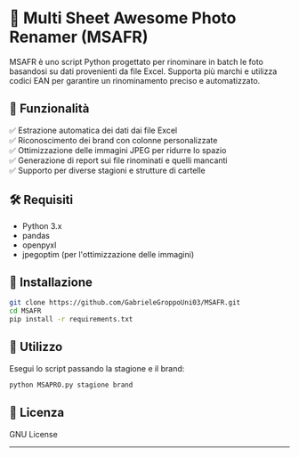 # 📸 Multi Sheet Awesome Photo Renamer (MSAFR)  

MSAFR è uno script Python progettato per rinominare in batch le foto basandosi su dati provenienti da file Excel. Supporta più marchi e utilizza codici EAN per garantire un rinominamento preciso e automatizzato.  

## 🚀 Funzionalità  
✅ Estrazione automatica dei dati dai file Excel  
✅ Riconoscimento dei brand con colonne personalizzate  
✅ Ottimizzazione delle immagini JPEG per ridurre lo spazio  
✅ Generazione di report sui file rinominati e quelli mancanti  
✅ Supporto per diverse stagioni e strutture di cartelle  

## 🛠️ Requisiti  
- Python 3.x  
- pandas  
- openpyxl  
- jpegoptim (per l'ottimizzazione delle immagini)  

## 🔧 Installazione  
```bash
git clone https://github.com/GabrieleGroppoUni03/MSAFR.git
cd MSAFR
pip install -r requirements.txt
```

## 📂 Utilizzo  
Esegui lo script passando la stagione e il brand:  
```bash
python MSAPRO.py stagione brand
```

## 📜 Licenza  
GNU License  

---
